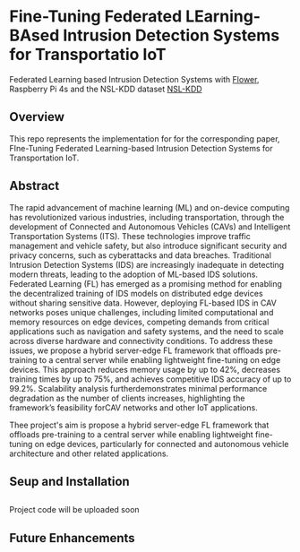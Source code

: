 # Fine-Tuning Federated LEarning-BAsed Intrusion Detection Systems for Transportatio IoT
Federated Learning based Intrusion Detection Systems with [Flower](https://github.com/adap/flower), Raspberry Pi 4s and the NSL-KDD dataset [NSL-KDD](https://www.kaggle.com/datasets/hassan06/nslkdd)

## Overview

This repo represents the implementation for for the corresponding paper, FIne-Tuning Federated Learning-based Intrusion Detection Systems for Transportation IoT. 

## Abstract
The rapid advancement of machine learning (ML) and on-device computing has revolutionized various industries, including transportation, through the development of Connected and Autonomous Vehicles (CAVs) and Intelligent Transportation Systems (ITS). These technologies improve traffic management and vehicle safety, but also introduce significant security and privacy concerns, such as cyberattacks and data breaches. Traditional Intrusion Detection Systems (IDS) are increasingly inadequate in detecting modern threats, leading to the adoption of ML-based IDS solutions. Federated Learning (FL) has emerged as a promising method for enabling the decentralized training of IDS models on distributed edge devices without sharing sensitive data. However, deploying FL-based IDS in CAV networks poses unique challenges, including limited computational and memory resources on edge devices, competing demands from critical applications such as navigation and safety systems, and the need to scale across diverse hardware and connectivity conditions. To address these issues, we propose a hybrid server-edge FL framework that offloads pre-training to a central server while enabling lightweight fine-tuning on edge devices. This approach reduces memory usage by up to 42%, decreases training times by up to 75%, and achieves competitive IDS accuracy of up to 99.2%. Scalability analysis furtherdemonstrates minimal performance degradation as the number of clients increases, highlighting the framework’s feasibility forCAV networks and other IoT applications.



Thee project's aim is propose a hybrid server-edge FL framework that offloads pre-training to a central server while enabling lightweight fine-tuning on edge devices, particularly for connected and autonomous vehicle architecture and other related applications. 

## Seup and Installation




## 
Project code will be uploaded soon
## Future Enhancements
